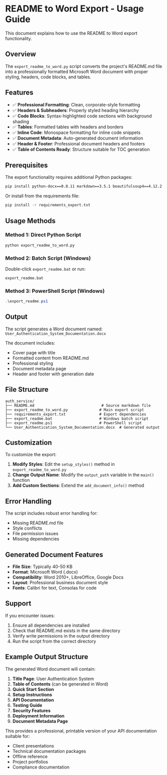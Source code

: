 # README to Word Export - Usage Guide

This document explains how to use the README to Word export functionality.

## Overview

The `export_readme_to_word.py` script converts the project's README.md file into a professionally formatted Microsoft Word document with proper styling, headers, code blocks, and tables.

## Features

- ✅ **Professional Formatting**: Clean, corporate-style formatting
- ✅ **Headers & Subheaders**: Properly styled heading hierarchy
- ✅ **Code Blocks**: Syntax-highlighted code sections with background shading
- ✅ **Tables**: Formatted tables with headers and borders
- ✅ **Inline Code**: Monospace formatting for inline code snippets
- ✅ **Document Metadata**: Auto-generated document information
- ✅ **Header & Footer**: Professional document headers and footers
- ✅ **Table of Contents Ready**: Structure suitable for TOC generation

## Prerequisites

The export functionality requires additional Python packages:

```bash
pip install python-docx==0.8.11 markdown==3.5.1 beautifulsoup4==4.12.2 lxml==4.9.3
```

Or install from the requirements file:

```bash
pip install -r requirements_export.txt
```

## Usage Methods

### Method 1: Direct Python Script

```bash
python export_readme_to_word.py
```

### Method 2: Batch Script (Windows)

Double-click `export_readme.bat` or run:

```cmd
export_readme.bat
```

### Method 3: PowerShell Script (Windows)

```powershell
.\export_readme.ps1
```

## Output

The script generates a Word document named:
`User_Authentication_System_Documentation.docx`

The document includes:
- Cover page with title
- Formatted content from README.md
- Professional styling
- Document metadata page
- Header and footer with generation date

## File Structure

```
auth_service/
├── README.md                              # Source markdown file
├── export_readme_to_word.py              # Main export script
├── requirements_export.txt               # Export dependencies
├── export_readme.bat                     # Windows batch script
├── export_readme.ps1                     # PowerShell script
└── User_Authentication_System_Documentation.docx  # Generated output
```

## Customization

To customize the export:

1. **Modify Styles**: Edit the `setup_styles()` method in `export_readme_to_word.py`
2. **Change Output Name**: Modify the `output_path` variable in the `main()` function
3. **Add Custom Sections**: Extend the `add_document_info()` method

## Error Handling

The script includes robust error handling for:
- Missing README.md file
- Style conflicts
- File permission issues
- Missing dependencies

## Generated Document Features

- **File Size**: Typically 40-50 KB
- **Format**: Microsoft Word (.docx)
- **Compatibility**: Word 2010+, LibreOffice, Google Docs
- **Layout**: Professional business document style
- **Fonts**: Calibri for text, Consolas for code

## Support

If you encounter issues:

1. Ensure all dependencies are installed
2. Check that README.md exists in the same directory
3. Verify write permissions in the output directory
4. Run the script from the correct directory

## Example Output Structure

The generated Word document will contain:

1. **Title Page**: User Authentication System
2. **Table of Contents** (can be generated in Word)
3. **Quick Start Section**
4. **Setup Instructions**
5. **API Documentation** 
6. **Testing Guide**
7. **Security Features**
8. **Deployment Information**
9. **Document Metadata Page**

This provides a professional, printable version of your API documentation suitable for:
- Client presentations
- Technical documentation packages
- Offline reference
- Project portfolios
- Compliance documentation
